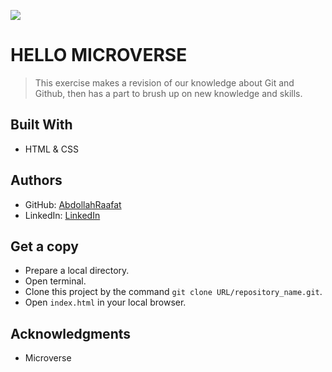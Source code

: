 ![](https://img.shields.io/badge/Microverse-blueviolet)

#   HELLO MICROVERSE

> This exercise makes a revision of our knowledge about Git and Github, then has a part to brush up on new knowledge and skills. 

## Built With

- HTML & CSS


## Authors

- GitHub: [AbdollahRaafat](https://github.com/AbdollahRaafat)
- LinkedIn: [LinkedIn](https://www.linkedin.com/in/abdollah-raafat-886059221/)


## Get a copy

- Prepare a local directory. 
- Open terminal.
- Clone this project by the command `git clone URL/repository_name.git`.
- Open `index.html` in your local browser.



## Acknowledgments

- Microverse
